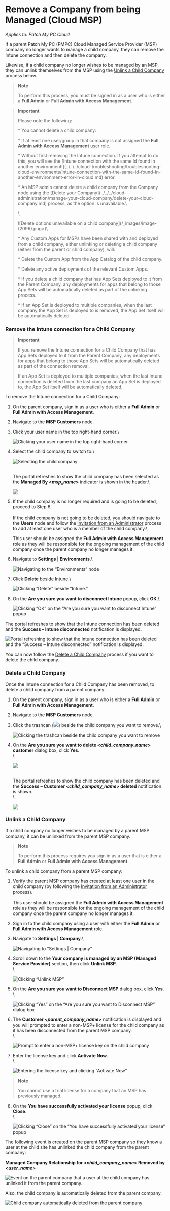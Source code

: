 # Remove a Company from being Managed (Cloud MSP)

_Applies to: Patch My PC Cloud_

If a parent Patch My PC (PMPC) Cloud Managed Service Provider (MSP) company no longer wants to manage a child company, they can remove the Intune connection and then delete the company.

Likewise, if a child company no longer wishes to be managed by an MSP, they can unlink themselves from the MSP using the [Unlink a Child Company](remove-a-company-from-being-managed-cloud-msp.md#unlink-a-child-company) process below.

> **Note**
>
> To perform this process, you must be signed in as a user who is either a **Full Admin** or **Full Admin with Access Management**.

> **Important**
>
> Please note the following:
>
> \* You cannot delete a child company:
>
> \* If at least one user/group in that company is not assigned the **Full Admin with Access Management** user role.
>
> \* Without first removing the Intune connection. If you attempt to do this, you will see the \[Intune connection with the same Id found in another environment!]\(../../../cloud-troubleshooting/troubleshooting-cloud-environments/intune-connection-with-the-same-id-found-in-another-environment-error-in-cloud.md) error.
>
> \* An MSP admin cannot delete a child company from the Company node using the \[Delete your Company]\(../../../cloud-administration/manage-your-cloud-company/delete-your-cloud-company.md) process, as the option is unavailable.\\
>
> \\
>
> !\[Delete options unavailable on a child company]\(/\_images/image-(2096).png>)\\
>
> \* Any Custom Apps for MSPs have been shared with and deployed from a child company, either unlinking or deleting a child company (either from the parent or child company), will:
>
> \* Delete the Custom App from the App Catalog of the child company.
>
> \* Delete any active deployments of the relevant Custom Apps.
>
> \* If you delete a child company that has App Sets deployed to it from the Parent Company, any deployments for apps that belong to those App Sets will be automatically deleted as part of the unlinking process.
>
> \* If an App Set is deployed to multiple companies, when the last company the App Set is deployed to is removed, the App Set itself will be automatically deleted.

### Remove the Intune connection for a Child Company

> **Important**
>
> If you remove the Intune connection for a Child Company that has App Sets deployed to it from the Parent Company, any deployments for apps that belong to those App Sets will be automatically deleted as part of the connection removal.
>
> If an App Set is deployed to multiple companies, when the last Intune connection is deleted from the last company an App Set is deployed to, the App Set itself will be automatically deleted.

To remove the Intune connection for a Child Company:

1. On the parent company, sign in as a user who is either a **Full Admin** or **Full Admin with Access Management**.
2. Navigate to the **MSP Customers** node.
3.  Click your user name in the top right-hand corner.\\

    ![Clicking  your user name in the top right-hand corner](../../../../.gitbook/assets/image-\(367\).png)
4.  Select the child company to switch to.\\

    ![Selecting the child company](../../../../.gitbook/assets/image-\(368\).png)

    \
    The portal refreshes to show the child company has been selected as the **Managed By <**_**msp\_name**_**>** indicator is shown in the header.\\

    ![](../../../../.gitbook/assets/image-\(369\).png)
5.  If the child company is no longer required and is going to be deleted, proceed to Step 6.\
    \
    If the child company is not going to be deleted, you should navigate to the **Users** node and follow the [Invitation from an Administrator](../../../cloud-administration/manage-cloud-users/add-a-cloud-user.md#invitation-from-an-administrator) process to add at least one user who is a member of the child company.\\

    This user should be assigned the **Full Admin with Access Management** role as they will be responsible for the ongoing management of the child company once the parent company no longer manages it.
6.  Navigate to **Settings | Environments**.\\

    ![Navigating to the “Environments” node](../../../../.gitbook/assets/image-\(370\).png)
7.  Click **Delete** beside Intune.\\

    ![Clicking “Delete” beside “Intune.”](../../../../.gitbook/assets/image-\(371\).png)
8.  On the **Are you sure you want to disconnect Intune** popup, click **OK**.\\

    ![Clicking “OK” on the “Are you sure you want to disconnect Intune” popup](../../../../.gitbook/assets/image-\(372\).png)

The portal refreshes to show that the Intune connection has been deleted and the **Success – Intune disconnected** notification is displayed.

![Portal refreshing to show that the Intune connection has been deleted and the “Success – Intune disconnected” notification is displayed.](../../../../.gitbook/assets/image-\(373\).png)

You can now follow the [Delete a Child Company](remove-a-company-from-being-managed-cloud-msp.md#delete-a-child-company) process if you want to delete the child company.

### Delete a Child Company

Once the Intune connection for a Child Company has been removed, to delete a child company from a parent company:

1. On the parent company, sign in as a user who is either a **Full Admin** or **Full Admin with Access Management**.
2. Navigate to the **MSP Customers** node.
3.  Click the trashcan (![](../../../../_images/image-\(2098\).png%3E)) beside the child company you want to remove.\\

    ![Clicking the trashcan beside the child company you want to remove](../../../../.gitbook/assets/image-\(2099\).png)
4.  On the **Are you sure you want to delete <**_**child\_company\_name**_**> customer** dialog box, click **Yes**.\
    \\

    ![](../../../../.gitbook/assets/image-\(2100\).png)

    \
    The portal refreshes to show the child company has been deleted and the **Success – Customer <**_**child\_company\_name**_**> deleted** notification is shown.\
    \\

    ![](../../../../.gitbook/assets/image-\(2101\).png)

### Unlink a Child Company

If a child company no longer wishes to be managed by a parent MSP company, it can be unlinked from the parent MSP company.

> **Note**
>
> To perform this process requires you sign in as a user that is either a **Full Admin** or **Full Admin with Access Management**.

To unlink a child company from a parent MSP company:

1. Verify the parent MSP company has created at least one user in the child company (by following the [Invitation from an Administrator](../../../cloud-administration/manage-cloud-users/add-a-cloud-user.md#invitation-from-an-administrator) process).\
   \
   This user should be assigned the **Full Admin with Access Management** role as they will be responsible for the ongoing management of the child company once the parent company no longer manages it.
2. Sign in to the child company using a user with either the **Full Admin** or **Full Admin with Access Management** role.
3.  Navigate to **Settings | Company**.\\

    ![Navigating to “Settings | Company”](../../../../.gitbook/assets/image-\(2102\).png)
4.  Scroll down to the **Your company is managed by an MSP (Managed Service Provider)** section, then click **Unlink MSP**.\
    \\

    ![Clicking “Unlink MSP”](../../../../.gitbook/assets/image-\(2103\).png)
5.  On the **Are you sure you want to Disconnect MSP** dialog box, click **Yes**.\
    \\

    ![Clicking “Yes” on the “Are you sure you want to Disconnect MSP” dialog box](../../../../.gitbook/assets/image-\(2104\).png)
6.  The **Customer <**_**parent\_company\_name**_**>** notification is displayed and you will prompted to enter a non-MSP+ license for the child company as it has been disconnected from the parent MSP company.\
    \\

    ![Prompt to enter a non-MSP+ license key on the child company](../../../../.gitbook/assets/image-\(2105\).png)
7.  Enter the license key and click **Activate Now**.\
    \\

    ![Entering the license key and clicking “Activate Now”](../../../../.gitbook/assets/image-\(103\).png)

> **Note**
>
> You cannot use a trial license for a company that an MSP has previously managed.

8.  On the **You have successfully activated your license** popup, click **Close**.\
    \\

    ![Clicking “Close” on the “You have successfully activated your license” popup](../../../../.gitbook/assets/image-\(2107\).png)

The following event is created on the parent MSP company so they know a user at the child site has unlinked the child company from the parent company:

**Managed Company Relationship for <**_**child\_company\_name**_**> Removed by <**_**user\_name**_**>**

![Event on the parent company that a user at the child company has unlinked it from the parent company.](../../../../.gitbook/assets/image-\(2108\).png)

Also, the child company is automatically deleted from the parent company.

![Child company automatically deleted from the parent company](../../../../.gitbook/assets/image-\(2109\).png)

